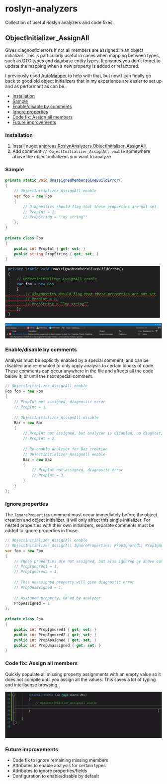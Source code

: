 # roslyn-analyzers
Collection of useful Roslyn analyzers and code fixes.

## ObjectInitializer_AssignAll
Gives diagnostic errors if not all members are assigned in an object initializer.
This is particularly useful in cases when mapping between types, such as DTO types and database entity types. It ensures you don't forget to update the mapping when a new property is added or refactored.

I previously used [AutoMapper](http://automapper.org/) to help with that, but now I can finally go back to good old object initializers that in my experience are easier to set up and as performant as can be.

* [Installation](#installation)
* [Sample](#sample)
* [Enable/disable by comments](#enabledisable-by-comments)
* [Ignore properties](#ignore-properties)
* [Code fix: Assign all members](#code-fix-assign-all-members)
* [Future improvements](#future-improvements)


### Installation
1. Install nuget [anjdreas.RoslynAnalyzers.ObjectInitializer_AssignAll](https://www.nuget.org/packages/anjdreas.RoslynAnalyzers.ObjectInitializer_AssignAll/)
2. Add comment `// ObjectInitializer_AssignAll enable` somewhere above the object initializers you want to analyze

### Sample
```csharp
private static void UnassignedMembersGiveBuildError()
{
    // ObjectInitializer_AssignAll enable
    var foo = new Foo
    {
        // Diagnostics should flag that these properties are not set
        // PropInt = 1,
        // PropString = ""my string""
    };
}

private class Foo
{
    public int PropInt { get; set; }
    public string PropString { get; set; }
}
```

![Red squigglies on unassigned members in object initializer](Docs/Images/ObjectInitializer_AssignAll_RedSquigglies.png?raw=true "Red squigglies on unassigned members in object initializer")

![Error list describes what properties or fields are not assigned.](Docs/Images/ObjectInitializer_AssignAll_ErrorList.png?raw=true "Error list describes what properties or fields are not assigned.")

### Enable/disable by comments
Analysis must be explicitly enabled by a special comment, and can be disabled and re-enabled to only apply analysis to certain blocks of code. These comments can occur anywhere in the file and affects all the code below it, or until the next special comment.
```csharp
// ObjectInitializer_AssignAll enable
Foo foo = new Foo
{
    // PropInt not assigned, diagnostic error
    // PropInt = 1,

    // ObjectInitializer_AssignAll disable
    Bar = new Bar
    {
        // PropInt not assigned, but analyzer is disabled, no diagnostic error
        // PropInt = 2,

        // Re-enable analzyer for Baz creation
        // ObjectInitializer_AssignAll enable
        Baz = new Baz
        {
            // PropInt not assigned, diagnostic error
            // PropInt = 3,
        }
    }
};
```

### Ignore properties
The `IgnoreProperties` comment must occur immediately before the object creation and object initializer. It will only affect this single initializer. For nested properties with their own initializers, separate comments must be added to ignore properties in those.
```csharp
// ObjectInitializer_AssignAll enable
// ObjectInitializer_AssignAll IgnoreProperties: PropIgnored1, PropIgnored2, NonExistingProp
var foo = new Foo
{
    // These properties are not assigned, but also ignored by above comment
    // PropIgnored1 = 1,
    // PropIgnored2 = 1,

    // This unassigned property will give diagnostic error
    // PropUnassigned = 1,

    // Assigned property, OK'ed by analyzer
    PropAssigned = 1
};

private class Foo
{
    public int PropIgnored1 { get; set; }
    public int PropIgnored2 { get; set; }
    public int PropAssigned { get; set; }
    public int PropUnassigned { get; set; }
}
```

### Code fix: Assign all members
Quickly populate all missing property assignments with an empty value so it does not compile until you assign all the values.
This saves a lot of typing and intellisense browsing.

![Apply code fix 'Assign all members'](Docs/Images/ObjectInitializer_AssignAll_AssignAllMembers.gif?raw=true "Apply code fix 'Assign all members'")


### Future improvements
* Code fix to ignore remaining missing members
* Attributes to enable analysis for certain types
* Attributes to ignore properties/fields
* Configuration to enable/disable by default
